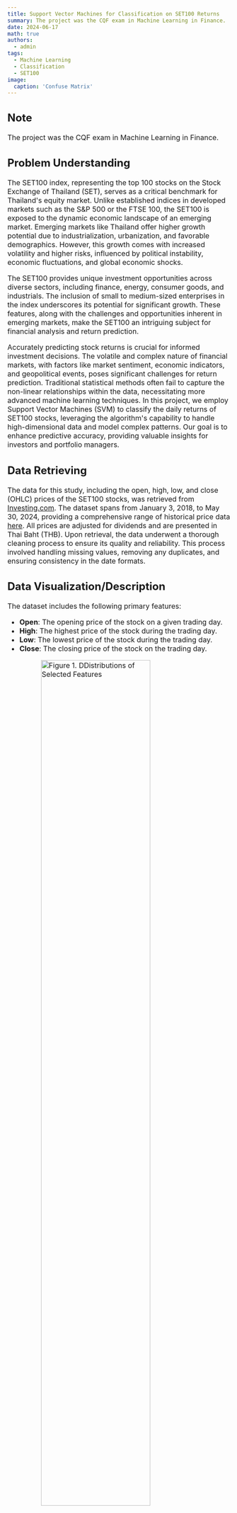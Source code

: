 ```yaml
---
title: Support Vector Machines for Classification on SET100 Returns
summary: The project was the CQF exam in Machine Learning in Finance.
date: 2024-06-17
math: true
authors:
  - admin
tags:
  - Machine Learning
  - Classification
  - SET100
image:
  caption: 'Confuse Matrix'
---
```


<div style="font-size: 16px;">

## Note

The project was the CQF exam in Machine Learning in Finance.

## Problem Understanding

The SET100 index, representing the top 100 stocks on the Stock Exchange of Thailand (SET), serves as a critical benchmark for Thailand's equity market. Unlike established indices in developed markets such as the S\&P 500 or the FTSE 100, the SET100 is exposed to the dynamic economic landscape of an emerging market. Emerging markets like Thailand offer higher growth potential due to industrialization, urbanization, and favorable demographics. However, this growth comes with increased volatility and higher risks, influenced by political instability, economic fluctuations, and global economic shocks.

The SET100 provides unique investment opportunities across diverse sectors, including finance, energy, consumer goods, and industrials. The inclusion of small to medium-sized enterprises in the index underscores its potential for significant growth. These features, along with the challenges and opportunities inherent in emerging markets, make the SET100 an intriguing subject for financial analysis and return prediction.

Accurately predicting stock returns is crucial for informed investment decisions. The volatile and complex nature of financial markets, with factors like market sentiment, economic indicators, and geopolitical events, poses significant challenges for return prediction. Traditional statistical methods often fail to capture the non-linear relationships within the data, necessitating more advanced machine learning techniques. In this project, we employ Support Vector Machines (SVM) to classify the daily returns of SET100 stocks, leveraging the algorithm's capability to handle high-dimensional data and model complex patterns. Our goal is to enhance predictive accuracy, providing valuable insights for investors and portfolio managers.


## Data Retrieving

The data for this study, including the open, high, low, and close (OHLC) prices of the SET100 stocks, was retrieved from [Investing.com](https://www.investing.com/). The dataset spans from January 3, 2018, to May 30, 2024, providing a comprehensive range of historical price data [here](https://raw.githubusercontent.com/QuantFILab/pmarupanthorn/main/content/post/MLE2024-1/SET100Data.csv). All prices are adjusted for dividends and are presented in Thai Baht (THB). Upon retrieval, the data underwent a thorough cleaning process to ensure its quality and reliability. This process involved handling missing values, removing any duplicates, and ensuring consistency in the date formats. 


## Data Visualization/Description


The dataset includes the following primary features:
- **Open**: The opening price of the stock on a given trading day.
- **High**: The highest price of the stock during the trading day.
- **Low**: The lowest price of the stock during the trading day.
- **Close**: The closing price of the stock on the trading day.



<img src="https://raw.githubusercontent.com/QuantFILab/pmarupanthorn/main/content/post/MLE2024-1/hist.png" alt="Figure 1. DDistributions of Selected Features" style="display: block; margin-left: auto; margin-right: auto; width: 70%;" />

Figure 1 displays the distributions of some selected features, providing insights into their ranges and central tendencies. There are no extreme outliers in the data. Since the SET100 does not grow rapidly compared to other markets and the investigation period is relatively short, the histograms of the features show central tendencies. Additionally, these features are highly correlated. Feature engineering is necessary to capture the underlying patterns and improve the model's performance.



## Data Cleansing/Wrangling

Effective data cleansing and wrangling are crucial steps in preparing the dataset for analysis and modeling. In this study, the dataset consisting of the SET100 index's historical price data underwent a thorough data cleansing process to ensure its quality and reliability.


### Handling Missing Values

Missing values in the dataset can lead to inaccurate results and bias in the model. To address this, we performed the following steps:

- Identified missing values in the dataset.
- Imputed missing values using forward fill or backward fill methods, where appropriate.
- For features where imputation was not suitable, rows with missing values were removed to maintain data integrity.


### Removing Duplicates

Duplicate records can distort the analysis and lead to incorrect conclusions. We ensured the dataset was free from duplicates by:

- Identifying and removing any duplicate rows based on the 'Date' column.


In this process, 70\% of the data was allocated to the training set, and 30\% to the testing set. The \texttt{random\_state} parameter was set to 42 to ensure reproducibility of the results.

## Feature Engineering


The following table lists the transformed features, their descriptions, and the mathematical formulas used to calculate them:

| **Feature**            | **Description**                                                                                                                  | **Mathematical Formula**                        |
|------------------------|----------------------------------------------------------------------------------------------------------------------------------|------------------------------------------------|
| Volatility             | Standard deviation of returns over a rolling window of 10 days. It captures the degree of variation in stock prices, indicating market uncertainty and risk. | $\text{std}(\text{Return}_{t-10:t-1})$          |
| Momentum               | Difference between the current close price and the close price 10 days ago. This feature helps identify the trend and strength of stock price movements. | $\text{Close}_{t-10} - \text{Close}_{t-20}$     |
| Avg_Open_Close         | Average of the open and close prices. It provides a smoothed value representing the central tendency of the prices within a trading day. | $\frac{\text{Open}_{t-1} + \text{Close}_{t-1}}{2}$ |
| Avg_High_Low           | Average of the high and low prices, gives an insight into the range of price fluctuations within a day, indicating the volatility within a single trading day. | $\frac{\text{High}_{t-1} + \text{Low}_{t-1}}{2}$ |
| Price_Range            | Difference between the high and low prices, this feature shows the price movement within a day.                                    | $\text{High}_{t-1} - \text{Low}_{t-1}$          |
| Daily_Change           | Difference between the close and open prices.                                                                                     | $\text{Close}_{t-1} - \text{Open}_{t-1}$        |
| Daily_Change_Percent   | Daily change as a percentage of the open price, offering a normalized view of daily price changes.                                 | $\frac{\text{Daily_Change}_{t}}{\text{Open}_{t-1}} \times 100$ |
| Rolling_Mean_Close     | Rolling mean of the close prices over a 10-day window, provides a smoothed trend of the closing prices.                            | $\text{mean}(\text{Close}_{t-10:t-1})$          |
| Rolling_Mean_Volume    | Rolling mean of volatility over a 10-day window, highlighting longer-term trends in market volatility.                             | $\text{mean}(\text{Volatility}_{t-10:t-1})$     |
| Rolling_Mean_Momentum  | Rolling mean of momentum over a 10-day window, helps in identifying sustained trends in price movements.                           | $\text{mean}(\text{Momentum}_{t-10:t-1})$       |


By engineering these features, we transformed raw stock price data into a structured dataset that captures essential financial metrics, facilitating effective modeling and prediction using the SVM approach.

## Data Modelling

### Support Vector Machine

SVM works by finding the hyperplane that best separates the classes in the feature space. The hyperplane is chosen to maximize the margin, which is the distance between the hyperplane and the nearest data points from each class.


For a linear SVM, the decision function is defined as:

$$
f(\mathbf{x}) = \mathbf{w} \cdot \mathbf{x} + b
$$

where $\mathbf{w}$ is the weight vector, $\mathbf{x}$ is the input vector, and $b$ is the bias term. The hyperplane is defined by the equation $\mathbf{w} \cdot \mathbf{x} + b = 0$.


The objective of SVM is to maximize the margin while correctly classifying the training data. This can be formulated as a constrained optimization problem:
$$
\min_{\mathbf{w}, b} \frac{1}{2} \|\mathbf{w}\|^2 + C \sum_{i=1}^{n} \xi_i 
$$

$$
\text{subject to } y_i (\mathbf{w} \cdot \mathbf{x}_i + b) \geq 1 \quad \forall i
$$

where $y_i$ are the class labels, and $\mathbf{x}_i$ are the input vectors, $\xi_i \geq 0 \quad \forall i$, and $C$ is the regularization parameter.

A larger value of $C$ puts more emphasis on minimizing the misclassification errors, potentially at the expense of a smaller margin. This can lead to a model that fits the training data very closely (low bias but high variance), which may result in overfitting.

Conversely, a smaller value of $C$ puts more emphasis on maximizing the margin, allowing some misclassifications. This can lead to a simpler model that may generalize better to unseen data (high bias but low variance), reducing the risk of overfitting.

This project employs the kernal trick with linear, RBF, and Sigmoid kernels as can be found in the Appendix \ref{app:A}. 

### Model Selection via Parameter Optimization

To optimize the performance of the SVM model, we employed Grid Search, a systematic approach to hyperparameter tuning. Grid Search involves evaluating a model's performance across a predefined set of hyperparameters to identify the combination that yields the best results.

In this study, we considered three key hyperparameters for the SVM model:

- $C$: The regularization parameter, which controls the trade-off between achieving a low error on the training data and minimizing the model complexity to avoid overfitting.
- $\gamma$: The kernel coefficient for non-linear kernels (e.g., Radial Basis Function, RBF). It defines how far the influence of a single training example reaches, with low values meaning ‘far’ and high values meaning ‘close’. 
- kernel: The type of kernel function used to transform the input data. We considered two kernel types: Linear and Radial Basis Function, and Sigmiod Kernels.


We defined a grid of hyperparameters with the following values $C \in \{0.1, 1, 10, 100\}$, $\gamma \in \{1, 0.1, 0.01, 0.001\}$, and three types of kernel as discuses previous. The grid defined above results in a total of 48 combinations (4 values for $C$, 4 values for $\gamma$, and 3 values for kernel). Each combination was evaluated to determine the optimal set of hyperparameters.
After performing the Grid Search, the best parameters were found to be: $C = 1$ in the linear kernel.


In practice, Python's scikit-learn library uses the Sequential Minimal Optimization (SMO) algorithm [2] to solve the dual formulation of the SVM optimization problem [1]. SMO breaks the problem into smaller sub-problems, each involving only two Lagrange multipliers at a time, which makes the optimization more efficient and scalable. The details can be explored in Appendix \ref{app:smo}.

## Model Validation/Evolution


The model performance is listed in Table \ref{tab:classification_report}. The SVM model achieved an accuracy of 65.80\%, indicating a high rate of correct predictions. The precision for class 0.0 (negative returns) was 0.68, and for class 1.0 (positive returns) it was 0.62, demonstrating the model's ability to correctly identify negative returns more accurately than positive returns. The recall for class 0.0 was 0.74, and for class 1.0 it was 0.55, indicating that the model successfully identified a majority of actual negative returns but less so for positive returns. The F1-scores for both classes were moderate (0.71 for class 0.0 and 0.58 for class 1.0), reflecting a balance between precision and recall. The ROC AUC score of 0.64 further validates the model's discriminatory ability between positive and negative returns.

The confusion matrix, shown in Figure 2, provided detailed insights into the model's predictions. Out of 462 total predictions, the model made a balanced number of correct and incorrect predictions for both classes. Specifically, it accurately predicted 194 true negatives and 110 true positives, underscoring its reliability in distinguishing between the two classes but also highlighting areas for improvement.

The ROC AUC score, which stands for Receiver Operating Characteristic Area Under Curve, shown in Figure 3, is a measure of the model's ability to distinguish between classes. An ROC AUC score of 0.64 indicates a moderate level of distinction between positive and negative returns, suggesting that the model is better than random guessing but still has room for improvement.

**Trading Implication**

The moderate accuracy and performance metrics of the SVM model suggest potential applications in financial trading strategies. For instance, predictions of positive returns (Class 1.0) could serve as buy signals, whereas negative return predictions (Class 0.0) might indicate sell or hold actions. This predictive capability can be integrated into automated trading systems to enhance decision-making processes. Moreover, incorporating risk management strategies, such as setting stop-loss orders based on volatility predictions, can mitigate potential losses. Portfolio optimization can also benefit from these predictions by diversifying investments across multiple stocks within the SET100, thereby balancing risk and return.


| **Metric**      | **Precision** | **Recall** | **F1-Score** | **Support** |
|-----------------|---------------|------------|--------------|-------------|
| 0               | 0.68          | 0.74       | 0.71         | 262         |
| 1               | 0.62          | 0.55       | 0.58         | 200         |
| **Accuracy**    | 0.66          | 0.66       | 0.66         | 462         |
| **Macro Avg**   | 0.65          | 0.64       | 0.65         | 462         |
| **Weighted Avg**| 0.65          | 0.66       | 0.65         | 462         |

**Table:** Classification Report and Metrics

<img src="https://raw.githubusercontent.com/QuantFILab/pmarupanthorn/main/content/post/MLE2024-1/featured.png" alt="Figure 2. Classification Confusion Matrix" style="display: block; margin-left: auto; margin-right: auto; width: 70%;" />

<img src="https://raw.githubusercontent.com/QuantFILab/pmarupanthorn/main/content/post/MLE2024-1/roc.png" alt="Figure 3. Classification Receiver Operating Characteris-
tic Curve" style="display: block; margin-left: auto; margin-right: auto; width: 70%;" />


## Appendix

### Kernel Trick

SVM can efficiently perform non-linear classification using kernel functions. Kernels transform the input data into a higher-dimensional space where a linear separator can be used to distinguish between classes. Here, we describe three commonly used kernels: Linear, Radial Basis Function (RBF), and Sigmoid.

#### Linear Kernel
The linear kernel is the simplest type of kernel, used when the data is linearly separable in the original feature space. The decision boundary is a hyperplane in the original feature space.

Mathematically, the linear kernel function is defined as:

$$
K(\mathbf{x}_i, \mathbf{x}_j) = \mathbf{x}_i \cdot \mathbf{x}_j
$$

where $\mathbf{x}_i$ and $\mathbf{x}_j$ are input vectors, and $\cdot$ denotes the dot product.

The decision function for the linear kernel is given by:

$$
f(\mathbf{x}) = \mathbf{w} \cdot \mathbf{x} + b
$$

where $\mathbf{w}$ is the weight vector and $b$ is the bias term.

#### Radial Basis Function (RBF) Kernel

The RBF kernel, also known as the Gaussian kernel, is a popular choice for SVMs because it can handle non-linear relationships by mapping the data into an infinite-dimensional space. It is particularly effective when the decision boundary is highly non-linear.

The RBF kernel function is defined as:

$$
K(\mathbf{x}_i, \mathbf{x}_j) = \exp\left(-\gamma \|\mathbf{x}_i - \mathbf{x}_j\|^2\right)
$$

where $\gamma$ is a parameter that defines the width of the Gaussian function, and $\|\mathbf{x}_i - \mathbf{x}_j\|^2$ is the squared Euclidean distance between the input vectors.

The decision function for the RBF kernel is:

$$
f(\mathbf{x}) = \sum_{i=1}^{n} \alpha_i y_i \exp\left(-\gamma \|\mathbf{x} - \mathbf{x}_i\|^2\right) + b
$$

where $\alpha_i$ are the Lagrange multipliers, $y_i$ are the class labels, and $b$ is the bias term.

#### Sigmoid Kernel

The sigmoid kernel is based on the sigmoid function, often used in neural networks. It can map the input data into a higher-dimensional space, similar to RBF, but is less commonly used.

The sigmoid kernel function is defined as:

$$
K(\mathbf{x}_i, \mathbf{x}_j) = \tanh\left(\gamma \mathbf{x}_i \cdot \mathbf{x}_j + c\right)
$$

where $\alpha$and $c$ are kernel parameters, and $\tanh$ is the hyperbolic tangent function.

The decision function for the sigmoid kernel is:

$$
f(\mathbf{x}) = \tanh\left(\sum_{i=1}^{n} \gamma_i y_i (\mathbf{x} \cdot \mathbf{x}_i) + c\right)
$$

where $\alpha_i$  are the Lagrange multipliers, $y_i$ are the class labels, and $c$ is a parameter.

### SVM Dual Formulation

The optimization problem is often solved using its dual formulation. The dual problem focuses on finding the Lagrange multipliers $\alpha_i$ that satisfy the following:

$$
\max_{\alpha} \sum_{i=1}^{n} \alpha_i - \frac{1}{2} \sum_{i=1}^{n} \sum_{j=1}^{n} \alpha_i \alpha_j y_i y_j K(\mathbf{x}_i, \mathbf{x}_j)
$$

subject to:

$$
0 \leq \alpha_i \leq C \quad \forall i
$$

and

$$
\sum_{i=1}^{n} \alpha_i y_i = 0
$$

where $K(\mathbf{x}_i, \mathbf{x}_j)$ is the kernel function that computes the dot product in the transformed feature space.


### Sequential Minimal Optimization


The SMO algorithm works as follows:

- Initialize the Lagrange multipliers $\alpha_i$ to zero.
- item Repeat until convergence:
  1. Select two multipliers $\alpha_i$ and $\alpha_j$ that violate the Karush-Kuhn-Tucker (KKT) conditions.
  2. Solve the optimization problem for these two multipliers while keeping the others fixed.
  3. Update the multipliers and the corresponding weight vector $\mathbf{w}$ and bias term $b$.


The advantage of the SMO algorithm is that it decomposes the large quadratic programming problem into a series of smaller problems that are easier and faster to solve.


The optimization of two Lagrange multipliers $\alpha_i$ and $\alpha_j$ can be expressed as:

$$
\max_{\alpha_i, \alpha_j} \left( \alpha_i + \alpha_j - \frac{1}{2} \left( \alpha_i^2 K(\mathbf{x}_i, \mathbf{x}_i) + \alpha_j^2 K(\mathbf{x}_j, \mathbf{x}_j) + 2 \alpha_i \alpha_j K(\mathbf{x}_i, \mathbf{x}_j) \right) \right)
$$

subject to the constraints:

$$
0 \leq \alpha_i, \alpha_j \leq C
$$

and

$$
y_i \alpha_i + y_j \alpha_j = \text{constant}
$$

This quadratic optimization problem in two variables is much simpler to solve, and the SMO algorithm iteratively updates the multipliers to find the optimal solution.

## References

[1] V. K. Chauhan, K. Dahiya, and A. Sharma. Problem formulations and solvers in linear svm: a
review. *Artificial Intelligence Review*, 52(2):803–855, 2019.

[2] J. Platt. Sequential minimal optimization: A fast algorithm for training support vector machines.
1998.


</div>
